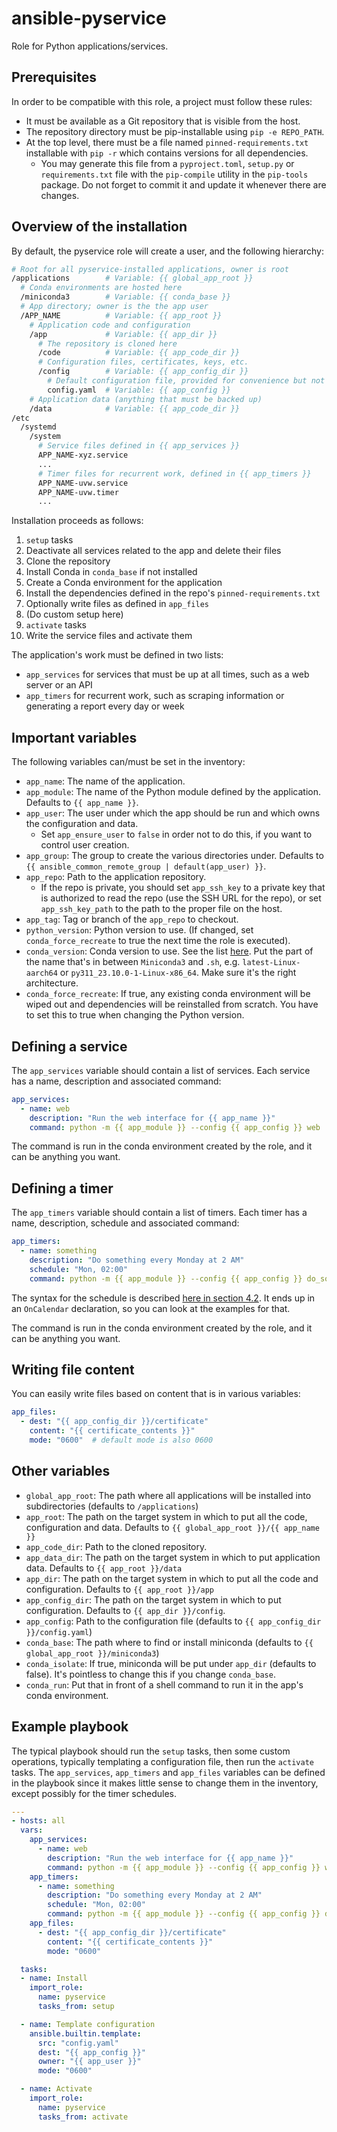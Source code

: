 
# ansible-pyservice

Role for Python applications/services.


## Prerequisites

In order to be compatible with this role, a project must follow these rules:

* It must be available as a Git repository that is visible from the host.
* The repository directory must be pip-installable using `pip -e REPO_PATH`.
* At the top level, there must be a file named `pinned-requirements.txt` installable with `pip -r` which contains versions for all dependencies.
  * You may generate this file from a `pyproject.toml`, `setup.py` or `requirements.txt` file with the `pip-compile` utility in the `pip-tools` package. Do not forget to commit it and update it whenever there are changes.


## Overview of the installation

By default, the pyservice role will create a user, and the following hierarchy:

```bash
# Root for all pyservice-installed applications, owner is root
/applications        # Variable: {{ global_app_root }}
  # Conda environments are hosted here
  /miniconda3        # Variable: {{ conda_base }}
  # App directory; owner is the the app user
  /APP_NAME          # Variable: {{ app_root }}
    # Application code and configuration
    /app             # Variable: {{ app_dir }}
      # The repository is cloned here
      /code          # Variable: {{ app_code_dir }}
      # Configuration files, certificates, keys, etc.
      /config        # Variable: {{ app_config_dir }}
        # Default configuration file, provided for convenience but not mandatory
        config.yaml  # Variable: {{ app_config }}
    # Application data (anything that must be backed up)
    /data            # Variable: {{ app_code_dir }}
/etc
  /systemd
    /system
      # Service files defined in {{ app_services }}
      APP_NAME-xyz.service
      ...
      # Timer files for recurrent work, defined in {{ app_timers }}
      APP_NAME-uvw.service
      APP_NAME-uvw.timer
      ...
```

Installation proceeds as follows:

1. `setup` tasks
  1. Deactivate all services related to the app and delete their files
  2. Clone the repository
  3. Install Conda in `conda_base` if not installed
  4. Create a Conda environment for the application
  5. Install the dependencies defined in the repo's `pinned-requirements.txt`
  6. Optionally write files as defined in `app_files`
2. (Do custom setup here)
3. `activate` tasks
  1. Write the service files and activate them

The application's work must be defined in two lists:

* `app_services` for services that must be up at all times, such as a web server or an API
* `app_timers` for recurrent work, such as scraping information or generating a report every day or week


## Important variables

The following variables can/must be set in the inventory:

* `app_name`: The name of the application.
* `app_module`: The name of the Python module defined by the application. Defaults to `{{ app_name }}`.
* `app_user`: The user under which the app should be run and which owns the configuration and data.
  * Set `app_ensure_user` to `false` in order not to do this, if you want to control user creation.
* `app_group`: The group to create the various directories under. Defaults to `{{ ansible_common_remote_group | default(app_user) }}`.
* `app_repo`: Path to the application repository.
  * If the repo is private, you should set `app_ssh_key` to a private key that is authorized to read the repo (use the SSH URL for the repo), or set `app_ssh_key_path` to the path to the proper file on the host.
* `app_tag`: Tag or branch of the `app_repo` to checkout.
* `python_version`: Python version to use. (If changed, set `conda_force_recreate` to true the next time the role is executed).
* `conda_version`: Conda version to use. See the list [here](https://repo.anaconda.com/miniconda). Put the part of the name that's in between `Miniconda3` and `.sh`, e.g. `latest-Linux-aarch64` or `py311_23.10.0-1-Linux-x86_64`. Make sure it's the right architecture.
* `conda_force_recreate`: If true, any existing conda environment will be wiped out and dependencies will be reinstalled from scratch. You have to set this to true when changing the Python version.


## Defining a service

The `app_services` variable should contain a list of services. Each service has a name, description and associated command:

```yaml
app_services:
  - name: web
    description: "Run the web interface for {{ app_name }}"
    command: python -m {{ app_module }} --config {{ app_config }} web
```

The command is run in the conda environment created by the role, and it can be anything you want.


## Defining a timer

The `app_timers` variable should contain a list of timers. Each timer has a name, description, schedule and associated command:

```yaml
app_timers:
  - name: something
    description: "Do something every Monday at 2 AM"
    schedule: "Mon, 02:00"
    command: python -m {{ app_module }} --config {{ app_config }} do_something
```

The syntax for the schedule is described [here in section 4.2](https://wiki.archlinux.org/title/systemd/Timers). It ends up in an `OnCalendar` declaration, so you can look at the examples for that.

The command is run in the conda environment created by the role, and it can be anything you want.


## Writing file content

You can easily write files based on content that is in various variables:

```yaml
app_files:
  - dest: "{{ app_config_dir }}/certificate"
    content: "{{ certificate_contents }}"
    mode: "0600"  # default mode is also 0600
```


## Other variables

* `global_app_root`: The path where all applications will be installed into subdirectories (defaults to `/applications`)
* `app_root`: The path on the target system in which to put all the code, configuration and data. Defaults to `{{ global_app_root }}/{{ app_name }}`
* `app_code_dir`: Path to the cloned repository.
* `app_data_dir`: The path on the target system in which to put application data. Defaults to `{{ app_root }}/data`
* `app_dir`: The path on the target system in which to put all the code and configuration. Defaults to `{{ app_root }}/app`
* `app_config_dir`: The path on the target system in which to put configuration. Defaults to `{{ app_dir }}/config`.
* `app_config`: Path to the configuration file (defaults to `{{ app_config_dir }}/config.yaml`)
* `conda_base`: The path where to find or install miniconda (defaults to `{{ global_app_root }}/miniconda3`)
* `conda_isolate`: If true, miniconda will be put under `app_dir` (defaults to false). It's pointless to change this if you change `conda_base`.
* `conda_run`: Put that in front of a shell command to run it in the app's conda environment.


## Example playbook

The typical playbook should run the `setup` tasks, then some custom operations, typically templating a configuration file, then run the `activate` tasks. The `app_services`, `app_timers` and `app_files` variables can be defined in the playbook since it makes little sense to change them in the inventory, except possibly for the timer schedules.

```yaml
---
- hosts: all
  vars:
    app_services:
      - name: web
        description: "Run the web interface for {{ app_name }}"
        command: python -m {{ app_module }} --config {{ app_config }} web
    app_timers:
      - name: something
        description: "Do something every Monday at 2 AM"
        schedule: "Mon, 02:00"
        command: python -m {{ app_module }} --config {{ app_config }} do_something
    app_files:
      - dest: "{{ app_config_dir }}/certificate"
        content: "{{ certificate_contents }}"
        mode: "0600"

  tasks:
  - name: Install
    import_role:
      name: pyservice
      tasks_from: setup

  - name: Template configuration
    ansible.builtin.template:
      src: "config.yaml"
      dest: "{{ app_config }}"
      owner: "{{ app_user }}"
      mode: "0600"

  - name: Activate
    import_role:
      name: pyservice
      tasks_from: activate
```
